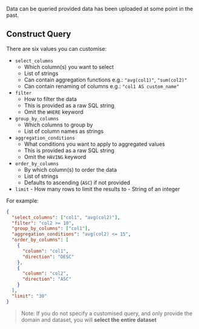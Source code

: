 Data can be queried provided data has been uploaded at some point in the past.

## Construct Query

There are six values you can customise:

<!-- prettier-ignore-start -->
<!-- SOMETHING AUTO-GENERATED BY TOOLS - START -->
- `select_columns`
    - Which column(s) you want to select
    - List of strings
    - Can contain aggregation functions e.g.: `"avg(col1)"`, `"sum(col2)"`
    - Can contain renaming of columns e.g.: `"col1 AS custom_name"`
- `filter`
    - How to filter the data
    - This is provided as a raw SQL string
    - Omit the `WHERE` keyword
- `group_by_columns`
    - Which columns to group by
    - List of column names as strings
- `aggregation_conditions`
    - What conditions you want to apply to aggregated values
    - This is provided as a raw SQL string
    - Omit the `HAVING` keyword
- `order_by_columns`
    - By which column(s) to order the data
    - List of strings
    - Defaults to ascending (`ASC`) if not provided
- `limit` - How many rows to limit the results to - String of an integer

<!-- SOMETHING AUTO-GENERATED BY TOOLS - END -->
<!-- prettier-ignore-end -->

For example:

```json
{
  "select_columns": ["col1", "avg(col2)"],
  "filter": "col2 >= 10",
  "group_by_columns": ["col1"],
  "aggregation_conditions": "avg(col2) <= 15",
  "order_by_columns": [
    {
      "column": "col1",
      "direction": "DESC"
    },
    {
      "column": "col2",
      "direction": "ASC"
    }
  ],
  "limit": "30"
}
```

> Note: If you do not specify a customised query, and only provide the domain and dataset, you will **select the entire dataset**
